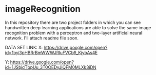 # imageRecognition
In this repository there are two project folders in which you can see handwritten deep learning applications are able to solve the same image recognition problem with a perceptron and two-layer artificial neural network. I'll attach readme file soon.

DATA SET LINK:
X: https://drive.google.com/open?id=1byi3pHBRrBmWWWJRIuFVCb9_KjybAs4E

Y: https://drive.google.com/open?id=1JSbjdTbpUu_3T0OEDyJiQFM0MLXk3iDN
